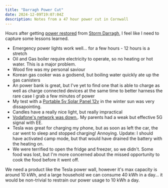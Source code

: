 ```yaml
---
title: "Darragh Power Cut"
date: 2024-12-09T19:07:04Z
description: Notes from a 47 hour power cut in Cornwall
---
```


Hours after getting [power restored](https://powercuts.nationalgrid.co.uk/PL304HZ) from [Storm Darragh](https://en.wikipedia.org/wiki/Storm_Darragh), I feel like I need to capture some lessons learned.


* Emergency power lights work well... for a few hours - 12 hours is a stretch
* Oil and Gas boiler require electricity to operate, so no heating or hot water. This is a major problem.
* Wood fire was my personal saviour
* Korean gas cooker was a godsend, but boiling water quickly ate up the gas canisters
* An power bank is great, but I've yet to find one that is able to charge as well as charge connected devices at the same time to better harness the rare case I grab a few minutes of power
* My test with a [Portable 5v Solar Panel 12v](https://www.aliexpress.com/item/1005006030000833.html) in the winter sun was very dissapointing.
* Candles have a really nice light, but really impractical
* [Vodafone's network was down.](https://i.imgur.com/nYeoko9.png). My parents had a weak but effective 5G signal with EE.
* Tesla was great for charging my phone, but as soon as left the car, the car went to sleep and stopped charging! Annoying. Update: I should have activated camp mode, but that would have drained the battery with the heating on.
* We were terrified to open the fridge and freezer, so we didn't. Some food was lost, but I'm more concerned about the missed opportunity to cook the food before it went off.

We need a product like the Tesla power wall, however it's max capacity is
around 10 kWh, and a large household we can consume 40 kWh in a day... it would
be non-trivial to restrain our power usage to 10 kWh a day.
